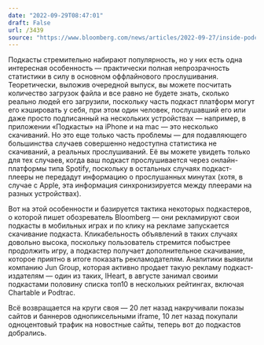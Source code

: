 ```yaml
---
date: "2022-09-29T08:47:01"
draft: False
url: /3439
source: "https://www.bloomberg.com/news/articles/2022-09-27/inside-podcasters-explosive-audience-growth"
---
```


Подкасты стремительно набирают популярность, но у них есть одна интересная особенность — практически полная непрозрачность статистики в силу в основном оффлайнового прослушивания. Теоретически, выложив очередной выпуск, вы можете посчитать количество загрузок файла и все равно не будете знать, сколько реально людей его загрузили, поскольку часть подкаст платформ могут его кэшировать у себя, при этом один человек, послушавший его или даже просто подписанный на нескольких устройствах — например, в приложении «Подкасты» на iPhone и на mac — это несколько скачиваний. Но это еще только часть проблемы — для подавляющего большинства случаев совершенно недоступна статистика не скачиваний, а реальных прослушиваний. Её вы можете увидеть только для тех случаев, когда ваш подкаст прослушивается через онлайн-платформы типа Spotify, поскольку в остальных случаях подкаст-плееры не передадут информацию о прослушанных минутах (хотя, в случае с Apple, эта информация синхронизируется между плеерами на разных устройствах).

Вот на этой особенности и базируется тактика некоторых подкастеров, о которой пишет обозреватель Bloomberg — они рекламируют свои подкасты в мобильных играх и по клику на рекламе запускается скачивание подкаста. Кликабельность объявлений в таких случаях довольно высока, поскольку пользователь стремится побыстрее продолжить игру, а подкастер получает дополнительное скачивание, которое приятно в итоге показать рекламодателям. Аналитики выявили компанию Jun Group, которая активно продает такую рекламу подкаст-издателям — один из таких, IHeart, в августе занимал своими подкастами половину списка топ10 в нескольких рейтингах, включая Chartable и Podtrac. 

Всё возвращается на круги своя — 20 лет назад накручивали показы сайтов и баннеров однопиксельными iframe, 10 лет назад покупали одноцентовый трафик на новостные сайты, теперь вот до подкастов добрались.
